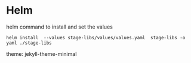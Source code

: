 # Helm 

helm command to install and set the values 

```
helm install  --values stage-libs/values/values.yaml  stage-libs -o yaml ./stage-libs
```
theme: jekyll-theme-minimal
